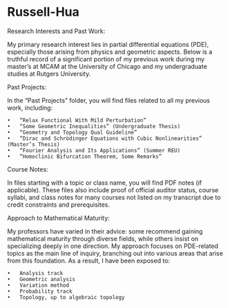 # Russell-Hua
Research Interests and Past Work:

My primary research interest lies in partial differential equations (PDE), especially those arising from physics and geometric aspects. Below is a truthful record of a significant portion of my previous work during my master’s at MCAM at the University of Chicago and my undergraduate studies at Rutgers University.

Past Projects:

In the “Past Projects” folder, you will find files related to all my previous work, including:

	•	“Relax Functional With Mild Perturbation”
	•	“Some Geometric Inequalities” (Undergraduate Thesis)
	•	“Geometry and Topology Qual Guideline”
	•	“Dirac and Schrödinger Equations with Cubic Nonlinearities” (Master’s Thesis)
	•	“Fourier Analysis and Its Applications” (Summer REU)
	•	“Homoclinic Bifurcation Theorem, Some Remarks”

Course Notes:

In files starting with a topic or class name, you will find PDF notes (if applicable). These files also include proof of official auditor status, course syllabi, and class notes for many courses not listed on my transcript due to credit constraints and prerequisites.

Approach to Mathematical Maturity:

My professors have varied in their advice: some recommend gaining mathematical maturity through diverse fields, while others insist on specializing deeply in one direction. My approach focuses on PDE-related topics as the main line of inquiry, branching out into various areas that arise from this foundation. As a result, I have been exposed to:

	•	Analysis track
	•	Geometric analysis
	•	Variation method
	•	Probability track
	•	Topology, up to algebraic topology
